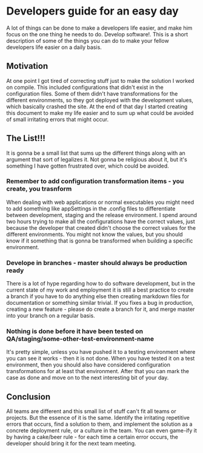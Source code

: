 # Developers guide for an easy day
A lot of things can be done to make a developers life easier, and make him focus on the one thing he needs to do. Develop software!. This is a short description of some of the things you can do to make your fellow developers life easier on a daily basis.

## Motivation
At one point I got tired of correcting stuff just to make the solution I worked on compile. This included configurations that didn't exist in the configuration files. Some of them didn't have transformations for the different environments, so they got deployed with the development values, which basically crashed the site. At the end of that day I started creating this document to make my life easier and to sum up what could be avoided of small irritating errors that might occur.

## The List!!!
It is gonna be a small list that sums up the different things along with an argument that sort of legalizes it. Not gonna be religious about it, but it's something I have gotten frustrated over, which could be avoided.

### Remember to add configuration transformation items - you create, you trasnform
When dealing with web applications or normal executables you might need to add something like appSettings in the .config files to differentiate between development, staging and the release environment. I spend around two hours trying to make all the configurations have the correct values, just because the developer that created didn't choose the correct values for the different environments.  You might not know the values, but you should know if it something that is gonna be transformed when building a specific environment.

### Develope in branches - master should always be production ready
There is a lot of hype regarding how to do software development, but in the current state of my work and employment it is still a best practice to create a branch if you have to do anything else then creating markdown files for documentation or something similar trivial. If you fixes a bug in production, creating a new feature - please do create a branch for it, and merge master into your branch on a regular basis.

### Nothing is done before it have been tested on QA/staging/some-other-test-environment-name
It's pretty simple, unless you have pushed it to a testing environment where you can see it works - then it is not done. When you have tested it on a test environment, then you should also have considered configuration transformations for at least that environment. After that you can mark the case as done and move on to the next interesting bit of your day.

## Conclusion
All teams are different and this small list of stuff can't fit all teams or projects. But the essence of it is the same. Identify the irritating repetitive errors that occurs, find a solution to them, and implement the solution as a concrete deployment rule, or a culture in the team. You can even game-ify it by having a cake/beer rule - for each time a certain error occurs, the developer should bring it for the next team meeting.